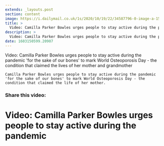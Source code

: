 ```yaml
--- 
extends: _layouts.post 
section: content 
image: https://i.dailymail.co.uk/1s/2020/10/19/22/34587796-0-image-a-15_1603141960710.jpg 
title: > 
  Video: Camilla Parker Bowles urges people to stay active during the pandemic 
description: > 
  Video: Camilla Parker Bowles urges people to stay active during the pandemic 'for the sake of our bones' to mark World Osteoporosis Day - the condition that claimed the lives of her mother and grandmotherCamilla Parker Bowles urges people to stay active during the pandemic 'for the sake of our bones' to mark World Osteoporosis Day - the condition that claimed the life of her mother. 
date: 1603150599.20907 
--- 
```

<div><p> Video: Camilla Parker Bowles urges people to stay active during the pandemic 'for the sake of our bones' to mark World Osteoporosis Day - the condition that claimed the lives of her mother and grandmother </p>
  <p class="video-description ">
    
    Camilla Parker Bowles urges people to stay active during the pandemic 'for the sake of our bones' to mark World Osteoporosis Day - the condition that claimed the life of her mother.
  </p>
  <p class="video-title">
    <h3 class="bold">Share this video: </h3>
    <h1>Video: Camilla Parker Bowles urges people to stay active during the pandemic</h1>
    
  </p>
   

</div>